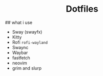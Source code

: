 <div align="center">
    <h1>Dotfiles</h1>
</div>
## what i use

- Sway (swayfx)
- Kitty
- Rofi `rofi-wayland`
- Swaync
- Waybar
- fastfetch
- neovim
- grim and slurp
